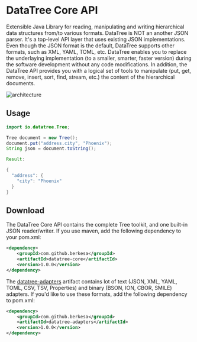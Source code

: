 # DataTree Core API
Extensible Java Library for reading, manipulating and writing hierarchical data structures from/to various formats.
DataTree is NOT an another JSON parser. It's a top-level API layer that uses existing JSON implementations.
Even though the JSON format is the default, DataTree supports other formats, such as XML, YAML, TOML, etc.
DataTree enables you to replace the underlaying implementation (to a smaller, smarter, faster version)
during the software development without any code modifications.
In addition, the DataTree API provides you with a logical set of tools
to manipulate (put, get, remove, insert, sort, find, stream, etc.) the content of the hierarchical documents.

![architecture](https://github.com/berkesa/datatree/blob/master/docs/images/architecture.png)

## Usage

```java
import io.datatree.Tree;

Tree document = new Tree();
document.put("address.city", "Phoenix");
String json = document.toString();

Result:

{
  "address": {
    "city": "Phoenix"
  }
}
```

## Download

The DataTree Core API contains the complete Tree toolkit, and one built-in JSON reader/writer. If you use maven, add the following dependency to your pom.xml:

```xml
<dependency>
    <groupId>com.github.berkesa</groupId>
    <artifactId>datatree-core</artifactId>
    <version>1.0.0</version>
</dependency>
```

The [datatree-adapters](https://github.com/berkesa/datatree-adapters) artifact contains lot of text (JSON, XML, YAML, TOML, CSV, TSV, Properties) and binary (BSON, ION, CBOR, SMILE) adapters. If you'd like to use these formats, add the following dependency to pom.xml:

```xml
<dependency>
    <groupId>com.github.berkesa</groupId>
    <artifactId>datatree-adapters</artifactId>
    <version>1.0.0</version>
</dependency>
```

